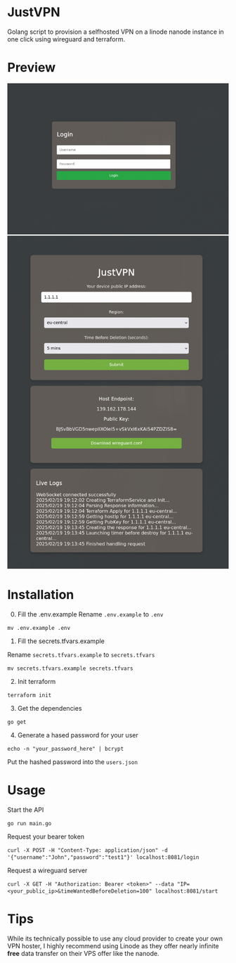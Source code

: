 # JustVPN

Golang script to provision a selfhosted VPN on a linode nanode instance in one click using wireguard and terraform.

# Preview

![](./assets/login.png)
![](./assets/final.png)

# Installation

0) Fill the .env.example
Rename `.env.example` to `.env`
```
mv .env.example .env 
```

1) Fill the secrets.tfvars.example

Rename `secrets.tfvars.example` to `secrets.tfvars`
```
mv secrets.tfvars.example secrets.tfvars
```

2) Init terraform

```
terraform init
```

3) Get the dependencies
```
go get
```

4) Generate a hased password for your user
```
echo -n "your_password_here" | bcrypt
```

Put the hashed password into the `users.json`

# Usage

Start the API
```
go run main.go
```

Request your bearer token
```
curl -X POST -H "Content-Type: application/json" -d '{"username":"John","password":"test1"}' localhost:8081/login
```

Request a wireguard server
```
curl -X GET -H "Authorization: Bearer <token>" --data "IP=<your_public_ip>&timeWantedBeforeDeletion=100" localhost:8081/start
```

# Tips

While its technically possible to use any cloud provider to create your own VPN hoster, I highly recommend using Linode as they offer nearly infinite **free** data transfer on their VPS offer like the nanode.
